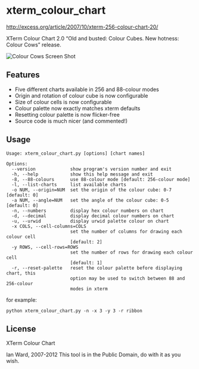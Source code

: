 
# xterm_colour_chart

http://excess.org/article/2007/10/xterm-256-colour-chart-20/

XTerm Colour Chart 2.0 “Old and busted: Colour Cubes. New hotness: Colour Cows” release.

![Colour Cows Screen Shot](http://excess.org/media/image/2007/10/colour_chart_sm.png)

## Features

* Five different charts available in 256 and 88-colour modes
* Origin and rotation of colour cube is now configurable
* Size of colour cells is now configurable
* Colour palette now exactly matches xterm defaults
* Resetting colour palette is now flicker-free
* Source code is much nicer (and commented!)


## Usage

    Usage: xterm_colour_chart.py [options] [chart names]
    
    Options:
      --version             show program's version number and exit
      -h, --help            show this help message and exit
      -8, --88-colours      use 88-colour mode [default: 256-colour mode]
      -l, --list-charts     list available charts
      -o NUM, --origin=NUM  set the origin of the colour cube: 0-7 [default: 0]
      -a NUM, --angle=NUM   set the angle of the colour cube: 0-5 [default: 0]
      -n, --numbers         display hex colour numbers on chart
      -d, --decimal         display decimal colour numbers on chart
      -u, --urwid           display urwid palette colour on chart
      -x COLS, --cell-columns=COLS
                            set the number of columns for drawing each colour cell
                            [default: 2]
      -y ROWS, --cell-rows=ROWS
                            set the number of rows for drawing each colour cell
                            [default: 1]
      -r, --reset-palette   reset the colour palette before displaying chart, this
                            option may be used to switch between 88 and 256-colour
                            modes in xterm

for example:

    python xterm_colour_chart.py -n -x 3 -y 3 -r ribbon


## License

XTerm Colour Chart

Ian Ward, 2007-2012
This tool is in the Public Domain, do with it as you wish.


